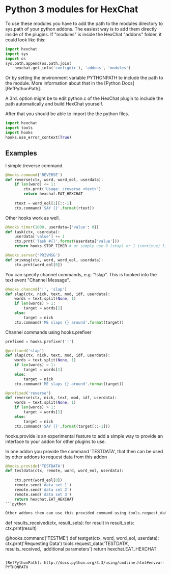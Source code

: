 
# Python 3 modules for HexChat

To use these modules you have to add the path to the modules directory
to sys.path of your python addons.
The easiest way is to add them directly inside of the plugins.
If "modules" is inside the HexChat "addons" folder, it could look like this:

```python
import hexchat
import sys
import os
sys.path.append(os.path.join(
    hexchat.get_info('configdir'), 'addons', 'modules')
```

Or by setting the environment variable PYTHONPATH to include the path to the
module. More information about that in the [Python Docs][RefPythonPath].

A 3rd. option might be to edit python.c of the HexChat plugin to include the
path automatically and build HexChat yourself.

After that you should be able to import the the python files.

```python
import hexchat
import tools
import hooks
hooks.use_error_context(True)
```

## Examples

I simple /reverse command.

```python
@hooks.command('REVERSE')
def reverse(ctx, word, word_eol, userdata):
    if len(word) <= 1:
        ctx.prnt('Usage: /reverse <text>')
        return hexchat.EAT_HEXCHAT
    
    rtext = word_eol[1][::-1]
    ctx.command('SAY {}'.format(rtext))
```

Other hooks work as well.

```python
@hooks.timer(1000, userdata={'value': 0})
def task(ctx, userdata):
    userdata['value'] += 1
    ctx.prnt('Task #{}'.format(userdata['value']))
    return hooks.STOP_TIMER # or simply use 0 (stop) or 1 (continue) like always

@hooks.server('PRIVMSG')
def privmsg(ctx, word, word_eol, userdata):
    ctx.prnt(word_eol[0])
```

You can specify channel commands, e.g. "!slap".
This is hooked into the text event "Channel Message".

```python
@hooks.chancmd('!', 'slap')
def slap(ctx, nick, text, mod, idf, userdata):
    words = text.split(None, 1)
    if len(words) > 1:
        target = words[1]
    else:
        target = nick
    ctx.command('ME slaps {} around'.format(target))
```

Channel commands using hooks.prefixer

```python
prefixed = hooks.prefixer('!')

@prefixed('slap')
def slap(ctx, nick, text, mod, idf, userdata):
    words = text.split(None, 1)
    if len(words) > 1:
        target = words[1]
    else:
        target = nick
    ctx.command('ME slaps {} around'.format(target))

@prefixed('reverse')
def reverse(ctx, nick, text, mod, idf, userdata):
    words = text.split(None, 1)
    if len(words) > 1:
        target = words[1]
    else:
        target = nick
    ctx.command('SAY {}'.format(target[::-1]))
```

hooks.provide is an experimental feature to add a simple way to provide an
interface to your addon for other plugins to use.

In one addon you provide the command 'TESTDATA', that then can be used by
other addons to request data from this addon

```python
@hooks.provide('TESTDATA')
def testdata(ctx, remote, word, word_eol, userdata):
    
    ctx.prnt(word_eol[0])
    remote.send('data set 1')
    remote.send('data set 2')
    remote.send('data set 3')
    return hexchat.EAT_HEXCHAT
```python

Other addons then can use this provided command using tools.request_data.

```
def results_received(ctx, result_sets):
    for result in result_sets:
        ctx.prnt(result)

@hooks.command('TESTME')
def testget(ctx, word, word_eol, userdata):
    ctx.prnt('Requesting Data')
    tools.request_data('TESTDATA', results_received, 'additional parameters')
    return hexchat.EAT_HEXCHAT
```

[RefPythonPath]: http://docs.python.org/3.3/using/cmdline.html#envvar-PYTHONPATH
